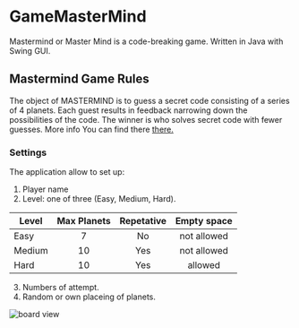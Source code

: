# GameMasterMind

Mastermind or Master Mind is a code-breaking game. Written in Java with Swing GUI.

## Mastermind Game Rules

  The object of MASTERMIND is to guess a secret code consisting of a series of 4
planets. Each guest results in feedback narrowing down the possibilities of the
code. The winner is who solves secret code with fewer guesses.
More info You can find there [there.](https://en.wikipedia.org/wiki/Mastermind_(board_game))

### Settings

The application allow to set up:

1. Player name
2. Level: one of three (Easy, Medium, Hard).

|    Level      |   Max Planets | Repetative   |   Empty space 
| ------------- |:-------------:|:------------:|:-------------:
| Easy          |      7        |  No          | not allowed
| Medium        |     10        |  Yes         | not allowed
| Hard          |     10        |  Yes         |   allowed

3. Numbers of attempt.
4. Random or own placeing of planets.

![board view](src/src/main/java/GUI/images/Readme_First_Panel.png)


#### 



